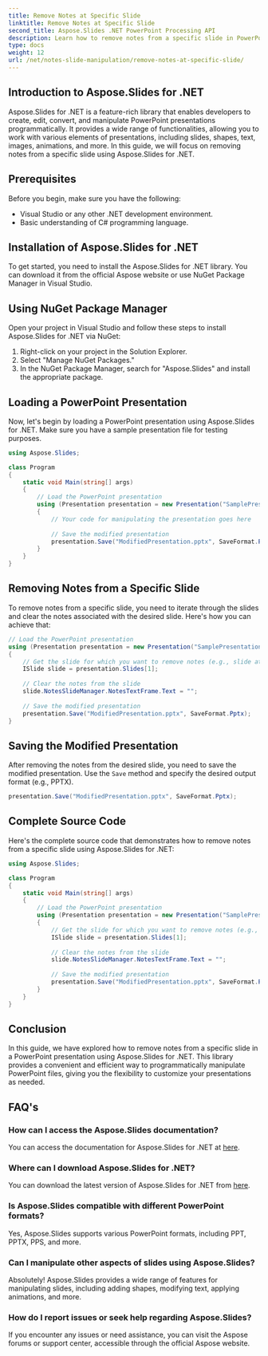 ```yaml
---
title: Remove Notes at Specific Slide
linktitle: Remove Notes at Specific Slide
second_title: Aspose.Slides .NET PowerPoint Processing API
description: Learn how to remove notes from a specific slide in PowerPoint presentations using Aspose.Slides for .NET. Follow our step-by-step guide with complete source code to seamlessly manipulate your slides programmatically.
type: docs
weight: 12
url: /net/notes-slide-manipulation/remove-notes-at-specific-slide/
---
```


## Introduction to Aspose.Slides for .NET

Aspose.Slides for .NET is a feature-rich library that enables developers to create, edit, convert, and manipulate PowerPoint presentations programmatically. It provides a wide range of functionalities, allowing you to work with various elements of presentations, including slides, shapes, text, images, animations, and more. In this guide, we will focus on removing notes from a specific slide using Aspose.Slides for .NET.

## Prerequisites

Before you begin, make sure you have the following:

- Visual Studio or any other .NET development environment.
- Basic understanding of C# programming language.

## Installation of Aspose.Slides for .NET

To get started, you need to install the Aspose.Slides for .NET library. You can download it from the official Aspose website or use NuGet Package Manager in Visual Studio.

## Using NuGet Package Manager

Open your project in Visual Studio and follow these steps to install Aspose.Slides for .NET via NuGet:

1. Right-click on your project in the Solution Explorer.
2. Select "Manage NuGet Packages."
3. In the NuGet Package Manager, search for "Aspose.Slides" and install the appropriate package.

## Loading a PowerPoint Presentation

Now, let's begin by loading a PowerPoint presentation using Aspose.Slides for .NET. Make sure you have a sample presentation file for testing purposes.

```csharp
using Aspose.Slides;

class Program
{
    static void Main(string[] args)
    {
        // Load the PowerPoint presentation
        using (Presentation presentation = new Presentation("SamplePresentation.pptx"))
        {
            // Your code for manipulating the presentation goes here
            
            // Save the modified presentation
            presentation.Save("ModifiedPresentation.pptx", SaveFormat.Pptx);
        }
    }
}
```

## Removing Notes from a Specific Slide

To remove notes from a specific slide, you need to iterate through the slides and clear the notes associated with the desired slide. Here's how you can achieve that:

```csharp
// Load the PowerPoint presentation
using (Presentation presentation = new Presentation("SamplePresentation.pptx"))
{
    // Get the slide for which you want to remove notes (e.g., slide at index 1)
    ISlide slide = presentation.Slides[1];
    
    // Clear the notes from the slide
    slide.NotesSlideManager.NotesTextFrame.Text = "";
    
    // Save the modified presentation
    presentation.Save("ModifiedPresentation.pptx", SaveFormat.Pptx);
}
```

## Saving the Modified Presentation

After removing the notes from the desired slide, you need to save the modified presentation. Use the `Save` method and specify the desired output format (e.g., PPTX).

```csharp
presentation.Save("ModifiedPresentation.pptx", SaveFormat.Pptx);
```

## Complete Source Code

Here's the complete source code that demonstrates how to remove notes from a specific slide using Aspose.Slides for .NET:

```csharp
using Aspose.Slides;

class Program
{
    static void Main(string[] args)
    {
        // Load the PowerPoint presentation
        using (Presentation presentation = new Presentation("SamplePresentation.pptx"))
        {
            // Get the slide for which you want to remove notes (e.g., slide at index 1)
            ISlide slide = presentation.Slides[1];
            
            // Clear the notes from the slide
            slide.NotesSlideManager.NotesTextFrame.Text = "";
            
            // Save the modified presentation
            presentation.Save("ModifiedPresentation.pptx", SaveFormat.Pptx);
        }
    }
}
```

## Conclusion

In this guide, we have explored how to remove notes from a specific slide in a PowerPoint presentation using Aspose.Slides for .NET. This library provides a convenient and efficient way to programmatically manipulate PowerPoint files, giving you the flexibility to customize your presentations as needed.

## FAQ's

### How can I access the Aspose.Slides documentation?

You can access the documentation for Aspose.Slides for .NET at [here](https://reference.aspose.com/slides/net/).

### Where can I download Aspose.Slides for .NET?

You can download the latest version of Aspose.Slides for .NET from [here](https://releases.aspose.com/slides/net/).

### Is Aspose.Slides compatible with different PowerPoint formats?

Yes, Aspose.Slides supports various PowerPoint formats, including PPT, PPTX, PPS, and more.

### Can I manipulate other aspects of slides using Aspose.Slides?

Absolutely! Aspose.Slides provides a wide range of features for manipulating slides, including adding shapes, modifying text, applying animations, and more.

### How do I report issues or seek help regarding Aspose.Slides?

If you encounter any issues or need assistance, you can visit the Aspose forums or support center, accessible through the official Aspose website.
